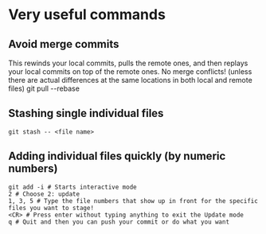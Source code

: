 # Very useful commands

## Avoid merge commits
This rewinds your local commits, pulls the remote ones, and then replays your local commits on top of the remote ones. No merge conflicts! (unless there are actual differences at the same locations in both local and remote files)
    git pull --rebase

## Stashing single individual files
    git stash -- <file name>

## Adding individual files quickly (by numeric numbers)
    git add -i # Starts interactive mode 
    2 # Choose 2: update
    1, 3, 5 # Type the file numbers that show up in front for the specific files you want to stage!
    <CR> # Press enter without typing anything to exit the Update mode 
    q # Quit and then you can push your commit or do what you want
